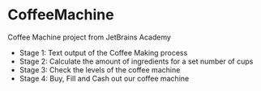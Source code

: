 # CoffeeMachine
Coffee Machine project from JetBrains Academy 
- Stage 1: Text output of the Coffee Making process
- Stage 2: Calculate the amount of ingredients for a set number of cups
- Stage 3: Check the levels of the coffee machine
- Stage 4: Buy, Fill and Cash out our coffee machine
